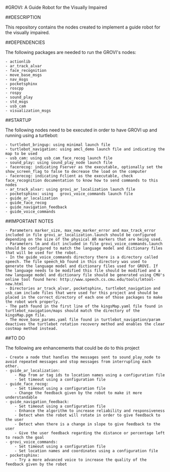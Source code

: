 #GROVI: A Guide Robot for the Visually Impaired

##DESCRIPTION

This repository contains the nodes created to implement a guide robot for the visually impaired.

##DEPENDENCIES

The following packages are needed to run the GROVI's nodes:

	- actionlib
	- ar_track_alvar
	- face_recognition
	- move_base_msgs
	- nav_msgs
	- pocketsphinx
	- roscpp
	- rospy
	- sound_play
	- std_msgs
	- usb_cam
	- visualization_msgs
	
##STARTUP

The following nodes need to be executed in order to have GROVI up and running using a turtlebot:

	- turtlebot_bringup: using minimal launch file
	- turtlebot_navigation: using amcl_demo launch file and indicating the map to be used
	- usb_cam: using usb_cam_face_recog launch file
	- sound_play: using sound_play_node launch file
	- facerecog: indicating Fserver as the executable, optionally set the show_screen_flag to false to decrease the load on the computer
	- facerecog: indicating Fclient as the executable, check face_recognition documentation to know how to send commands to this nodes
	- ar_track_alvar: using grovi_ar_localization launch file
	- pocketsphinx: using 	grovi_voice_commands launch file
	- guide_ar_localization
	- guide_face_recog
	- guide_navigation_feedback
	- guide_voice_commands
	
##IMPORTANT NOTES

	- Parameters marker_size, max_new_marker_error and max_track_error included in file grovi_ar_localization.launch should be configured depending on the size of the physical AR markers that are being used.
	- Parameters lm and dict included in file grovi_voice_commands.launch should be configured to match the language model and dictionary files that will be used for the robot.
	- In the guide_voice_commands directory there is a directory called speech. The file speech_kb found in this directory was used to generate the language model and dictionary files used for GROVI. If the language needs to be modified this file should be modified and a new language model and dictionary file should be generated using CMU's online tool found here: http://www.speech.cs.cmu.edu/tools/lmtool-new.html
	- Directories ar_track_alvar, pocketsphinx, turtlebot_navigation and usb_cam include files that were used for this project and should be placed in the correct directory of each one of those packages to make the robot work properly.
	- The path found in the first line of the kingsMap.yaml file found in turtlebot_navigation/maps should match the directory of the kingsMap.pgm file.
	- The move_base_params.yaml file found in turtlebot_navigation/param deactives the turtlebot rotation recovery method and enables the clear costmap method instead.
	
##TO DO

The following are enhancements that could be do to this project

	- Create a node that handles the messages sent to sound_play_node to avoid repeated messages and stop messages from interrupting each other.
	- guide_ar_localization:
		- Map from ar tag ids to location names using a configuration file
		- Set timeout using a configuration file
	- guide_face_recog:
		- Set timeout using a configuration file
		- Change the feedback given by the robot to make it more understandable
	- guide_navigation_feedback:
		- Set timeout using a configuration file
		- Enhance the algorithm to increase reliability and responsiveness
		- Detect when the robot will rotate in order to give feedback to the user
		- Detect when there is a change in slope to give feedback to the user
		- Give the user feedback regarding the distance or percentage left to reach the goal
	- grovi_voice_commands:
		- Set timeout using a configuration file
		- Set location names and coordinates using a configuration file
	- pocketsphinx:
		- Try a more advanced voice to increase the quality of the feedback given by the robot